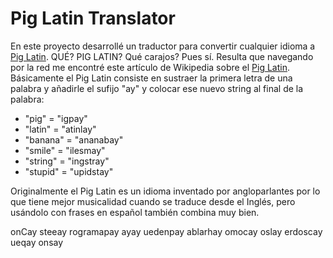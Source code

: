 # Pig Latin Translator
En este proyecto desarrollé un traductor para convertir cualquier idioma a [Pig Latin](https://en.wikipedia.org/wiki/Pig_Latin).
QUÉ? PIG LATIN? Qué carajos? Pues sí. Resulta que navegando por la red me encontré este artículo de Wikipedia sobre el [Pig Latin](https://en.wikipedia.org/wiki/Pig_Latin). Básicamente el Pig Latin consiste en sustraer la primera letra de una palabra y añadirle el sufijo "ay" y colocar ese nuevo string al final de la palabra:

* "pig" = "igpay"
* "latin" = "atinlay"
* "banana" = "ananabay"
* "smile" = "ilesmay"
* "string" = "ingstray"
* "stupid" = "upidstay"

Originalmente el Pig Latin es un idioma inventado por angloparlantes por lo que tiene mejor musicalidad cuando se traduce desde el Inglés, pero usándolo con frases en español también combina muy bien. 

onCay steeay rogramapay ayay uedenpay ablarhay omocay oslay erdoscay ueqay onsay
